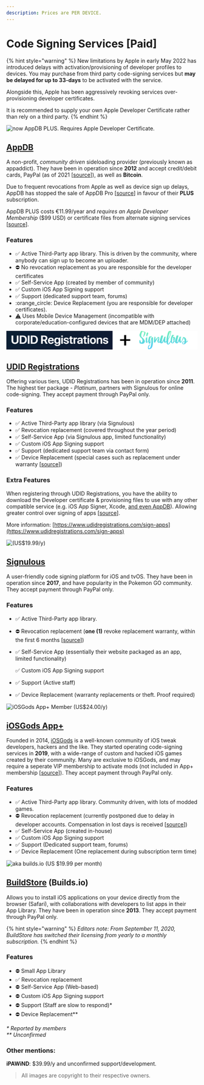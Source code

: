 ```yaml
---
description: Prices are PER DEVICE.
---
```


# Code Signing Services \[Paid]

{% hint style="warning" %}
New limitations by Apple in early May 2022 has introduced delays with activation/provisioning of developer profiles to devices. You may purchase from third party code-signing services but **may be delayed for up to 33-days** to be activated with the service.&#x20;

Alongside this, Apple has been aggressively revoking services over-provisioning developer certificates.

It is recommended to supply your own Apple Developer Certificate rather than rely on a third party.&#x20;
{% endhint %}





![now AppDB PLUS. Requires Apple Developer Certificate.](../.gitbook/assets/appdb\_logo-svg\_56px.png)

## [AppDB](https://appdb.to/)

A non-profit, _community driven_ sideloading provider (previously known as appaddict). They have been in operation since **2012** and accept credit/debit cards, PayPal (as of 2021 \[[source](https://archive.vn/osV5D)]), as well as **Bitcoin**.&#x20;

Due to frequent revocations from Apple as well as device sign up delays, AppDB has stopped the sale of AppDB Pro \[[source](https://appdb.to/news/454)] in favour of their **PLUS** subscription.&#x20;

AppDB PLUS costs €11.99/year and _requires an Apple Developer Membership_ ($99 USD) or certificate files from alternate signing services \[[source](https://appdb.to/news/458)].&#x20;

### **Features**

* ✅ Active Third-Party app library. This is driven by the community, where anybody can sign up to become an uploader.&#x20;
* ⛔ No revocation replacement as you are responsible for the developer certificates
* ✅ Self-Service App (created by member of community)
* ✅ Custom iOS App Signing support
* ✅ Support (dedicated support team, forums)&#x20;
* :orange\_circle: Device Replacement (you are responsible for developer certificates).
* [⚠️](https://emojipedia.org/warning/) Uses Mobile Device Management (incompatible with corporate/education-configured devices that are MDM/DEP attached)







![(US$19.99/y)](../.gitbook/assets/udid+siglogo.png)

## [UDID Registrations](https://www.udidregistrations.com/buy)

Offering various tiers, UDID Registrations has been in operation since **2011**. The highest tier package - _Platinum_, partners with Signulous for online code-signing. They accept payment through PayPal only.

### Features

* ✅ Active Third-Party app library (via Signulous)&#x20;
* ✅ Revocation replacement (covered throughout the year period)
* ✅ Self-Service App (via Signulous app, limited functionality)
* ✅ Custom iOS App Signing support
* ✅ Support (dedicated support team via contact form)&#x20;
* ✅ Device Replacement (special cases such as replacement under warranty \[[source](https://www.udidregistrations.com/buy#replacement)])

### Extra Features

When registering through UDID Registrations, you have the ability to download the Developer certificate & provisioning files to use with any other compatible service (e.g. iOS App Signer, Xcode, [and even AppDB](https://forum.appdb.to/index.php?/topic/4707-tut-how-to-install-any-app-from-appdb-absolutely-for-free/)). Allowing greater control over signing of apps \[[source](https://www.udidregistrations.com/buy#certificate)].

More information: [https://www.udidregistrations.com/sign-apps](https://www.udidregistrations.com/sign-apps)





![(US$19.99/y)](../.gitbook/assets/signulous\_logo\_56px.png)

## [Signulous](https://www.signulous.com/)

A user-friendly code signing platform for iOS and tvOS. They have been in operation since **2017**, and have popularity in the Pokemon GO community. They accept payment through PayPal only.

### **Features**

* ✅ Active Third-Party app library.&#x20;
* ⛔ Revocation replacement (**one (1)** revoke replacement warranty, within the first 6 months \[[source](https://archive.vn/y5gOm)])
*   ✅ Self-Service App (essentially their website packaged as an app, limited functionality)

    ✅ Custom iOS App Signing support
* ✅ Support (Active staff)
* ✅ Device Replacement (warranty replacements or theft. Proof required)&#x20;







![iOSGods App+ Member (US$24.00/y)](../.gitbook/assets/iosgods\_logo80px.png)

## [iOSGods App+](https://plusapp.iosgods.com/product/iosgods-app/)

Founded in 2014, [iOSGods](https://iosgods.com/) is a well-known community of iOS tweak developers, hackers and the like. They started operating code-signing services in **2019**, with a wide-range of custom and hacked iOS games created by their community. Many are exclusive to iOSGods, and may require a seperate VIP membership to activate mods (not included in App+ membership \[[source](https://iosgods.com/topic/100620-iosgods-app-frequently-asked-questions-answers/)]). They accept payment through PayPal only.

### Features

* ✅ Active Third-Party app library. Community driven, with lots of modded games.
* ⛔ Revocation replacement (currently postponed due to delay in developer accounts. Compensation in lost days is received \[[source](https://plusapp.iosgods.com/account-reseller-program/)])
* ✅ Self-Service App (created in-house)
* ✅ Custom iOS App Signing support
* ✅ Support (Dedicated support team, forums)&#x20;
* ✅ Device Replacement (One replacement during subscription term time)





![aka builds.io (US $19.99 per month)](../.gitbook/assets/buildstore-title-56px\_black.png)

## [BuildStore](https://builds.io/) (Builds.io)

Allows you to install iOS applications on your device directly from the browser (Safari), with collaborations with developers to list apps in their App Library. They have been in operation since **2013**. They accept payment through PayPal only.

{% hint style="warning" %}
_Editors note: From September 11, 2020, BuildStore has switched their licensing from yearly to a monthly subscription._
{% endhint %}

### **Features**

* ⛔ Small App Library
* ✅ Revocation replacement&#x20;
* ⛔ Self-Service App (Web-based)
* ⛔ Custom iOS App Signing support
* ⛔ Support (Staff are slow to respond)\*&#x20;
* ⛔ Device Replacement\*\*

_\* Reported by members_\
_\*\* Unconfirmed_

### Other mentions:

**iPAWiND**: $39.99/y and unconfirmed support/development.

> All images are copyright to their respective owners.
